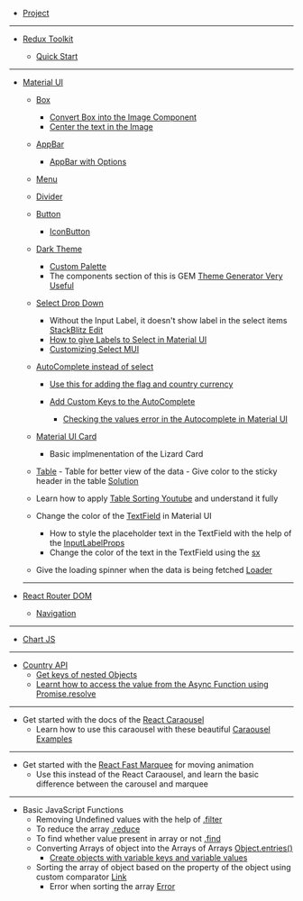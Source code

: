 - [Project](https://www.youtube.com/watch?v=QA6oTpMZp84&list=PLKhlp2qtUcSa_rX7glmB7HyFsEOEQa0Uk)

<hr/>

- [Redux Toolkit](https://redux-toolkit.js.org/introduction/getting-started)

  - [Quick Start](https://redux-toolkit.js.org/tutorials/quick-start)

<hr/>

- [Material UI](https://mui.com/material-ui/react-autocomplete/)

  - [Box](https://mui.com/material-ui/react-box/)
    - [Convert Box into the Image Component](https://mui.com/system/basics/)
    - [Center the text in the Image](https://www.w3schools.com/howto/howto_css_image_text.asp)
  - [AppBar](https://mui.com/material-ui/react-app-bar/)
    - [AppBar with Options](https://mui.com/#responsive-app-bar-with-drawer)
  - [Menu](https://mui.com/material-ui/api/menu/)
  - [Divider](https://mui.com/material-ui/react-divider/#main-content)
  - [Button](https://mui.com/material-ui/react-button/#main-content)
    - [IconButton](https://mui.com/material-ui/react-button/#icon-button)
  - [Dark Theme](https://mui.com/material-ui/customization/dark-mode/#main-content)
    - [Custom Palette](https://mui.com/material-ui/customization/dark-mode/#dark-mode-with-a-custom-palette)
    - The components section of this is GEM [Theme Generator Very Useful](https://bareynol.github.io/mui-theme-creator/)
  - [Select Drop Down](https://mui.com/material-ui/react-select/)
    - Without the Input Label, it doesn't show label in the select items [StackBlitz Edit](https://mui.com/material-ui/react-select/#main-content)
    - [How to give Labels to Select in Material UI](https://mui.com/material-ui/react-select/#labels-and-helper-text)
    - [Customizing Select MUI](https://mui-treasury.com/styles/select/)
  - [AutoComplete instead of select](https://mui.com/material-ui/react-autocomplete/#main-content)

    - [Use this for adding the flag and country currency](https://mui.com/material-ui/react-autocomplete/#country-select)
    - [Add Custom Keys to the AutoComplete](https://stackoverflow.com/questions/69395945/how-can-i-add-unique-keys-to-react-mui-autocomplete-component)

      - [Checking the values error in the Autocomplete in Material UI](https://stackoverflow.com/questions/61947941/material-ui-autocomplete-warning-the-value-provided-to-autocomplete-is-invalid)

  - [Material UI Card](https://mui.com/material-ui/react-card/#main-content)

    - Basic implmenentation of the Lizard Card

  - [Table](https://mui.com/material-ui/react-table/#main-content) - Table for better view of the data - Give color to the sticky header in the table [Solution](https://codesandbox.io/s/material-demo-szz46?file=/demo.js)
  - Learn how to apply [Table Sorting Youtube](https://www.youtube.com/watch?v=sW6HEiNDJ_s) and understand it fully

  - Change the color of the [TextField](https://mui.com/material-ui/react-text-field/#color) in Material UI
    - How to style the placeholder text in the TextField with the help of the [InputLabelProps](https://stackoverflow.com/questions/47804380/styling-the-placeholder-in-a-textfield)
    - Change the color of the text in the TextField using the [sx](https://stackoverflow.com/questions/50228108/change-textfield-font-color-in-mui) 
  
  - Give the loading spinner when the data is being fetched [Loader](https://mui.com/material-ui/react-progress/#main-content)

  <hr/>

- [React Router DOM](httphttps://mui.com/material-ui/react-box/s://reactrouter.com/docs/en/v6/getting-started/overview)
  - [Navigation](https://reactrouter.com/docs/en/v6/getting-started/overview#navigation)

<hr>

- [Chart JS](https://www.chartjs.org/docs/latest/)

<hr>

- [Country API](https://restcountries.com/#api-endpoints-v3-all)
  - [Get keys of nested Objects](https://fedingo.com/how-to-get-nested-object-keys-in-javascript/#:~:text=You%20can%20access%20the%20nested,a%20list%20of%20its%20keys.)
  - [Learnt how to access the value from the Async Function using Promise.resolve](https://bobbyhadz.com/blog/javascript-access-value-of-promise)

<hr>

- Get started with the docs of the [React Caraousel](https://www.npmjs.com/package/react-responsive-carousel)
  - Learn how to use this caraousel with these beautiful [Caraousel Examples](https://react-responsive-carousel.js.org/storybook/index.html?path=/story/01-basic--base)

<hr>

- Get started with the [React Fast Marquee](https://www.react-fast-marquee.com/) for moving animation
  - Use this instead of the React Caraousel, and learn the basic difference between the carousel and marquee

<hr>

- Basic JavaScript Functions
  - Removing Undefined values with the help of [.filter](https://stackoverflow.com/questions/28607451/removing-undefined-values-from-array)
  - To reduce the array [.reduce](https://developer.mozilla.org/en-US/docs/Web/JavaScript/Reference/Global_Objects/Array/reduce)
  - To find whether value present in array or not [.find](https://developer.mozilla.org/en-US/docs/Web/JavaScript/Reference/Global_Objects/Array/find)
  - Converting Arrays of object into the Arrays of Arrays [Object.entries()](https://developer.mozilla.org/en-US/docs/Web/JavaScript/Reference/Global_Objects/Object/entries)
    - [Create objects with variable keys and variable values](<https://stackoverflow.com/questions/11508463/javascript-set-object-key-by-variable#:~:text=You%20need%20to%20make%20the,push(obj)%3B>)
  - Sorting the array of object based on the property of the object using custom comparator [Link](https://www.javascripttutorial.net/array/javascript-sort-an-array-of-objects/)
    - Error when sorting the array [Error](https://stackoverflow.com/questions/64957735/typeerror-cannot-assign-to-read-only-property-0-of-object-object-array-in)
